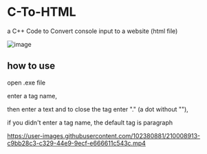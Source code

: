 # C-To-HTML
a C++ Code to Convert console input to a website (html file)

![image](https://user-images.githubusercontent.com/102380881/210009091-bcee2787-ee90-49ec-b6f9-32727a618578.png)

## how to use 

open .exe file

enter a tag name,

then enter a text and to close the tag enter "." (a dot without ""),

if you didn't enter a tag name, the default tag is paragraph

https://user-images.githubusercontent.com/102380881/210008913-c9bb28c3-c329-44e9-9ecf-e666611c543c.mp4


